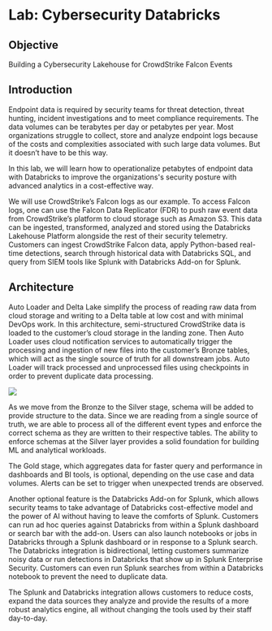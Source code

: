 # Lab: Cybersecurity Databricks

## Objective

Building a Cybersecurity Lakehouse for CrowdStrike Falcon Events

## Introduction

Endpoint data is required by security teams for threat detection, threat hunting, incident investigations and to meet compliance requirements. The data volumes can be terabytes per day or petabytes per year. Most organizations struggle to collect, store and analyze endpoint logs because of the costs and complexities associated with such large data volumes. But it doesn’t have to be this way.

In this lab, we will learn how to operationalize petabytes of endpoint data with Databricks to improve the organizations's security posture with advanced analytics in a cost-effective way. 

We will use CrowdStrike’s Falcon logs as our example. To access Falcon logs, one can use the Falcon Data Replicator (FDR) to push raw event data from CrowdStrike’s platform to cloud storage such as Amazon S3. This data can be ingested, transformed, analyzed and stored using the Databricks Lakehouse Platform alongside the rest of their security telemetry. Customers can ingest CrowdStrike Falcon data, apply Python-based real-time detections, search through historical data with Databricks SQL, and query from SIEM tools like Splunk with Databricks Add-on for Splunk.

## Architecture

Auto Loader and Delta Lake simplify the process of reading raw data from cloud storage and writing to a Delta table at low cost and with minimal DevOps work. In this architecture, semi-structured CrowdStrike data is loaded to the customer’s cloud storage in the landing zone. Then Auto Loader uses cloud notification services to automatically trigger the processing and ingestion of new files into the customer’s Bronze tables, which will act as the single source of truth for all downstream jobs. Auto Loader will track processed and unprocessed files using checkpoints in order to prevent duplicate data processing. 

![](https://user-images.githubusercontent.com/62965911/214503749-fa3a5650-4dd6-4820-89d9-3a9bb7a72b19.png)

As we move from the Bronze to the Silver stage, schema will be added to provide structure to the data. Since we are reading from a single source of truth, we are able to process all of the different event types and enforce the correct schema as they are written to their respective tables. The ability to enforce schemas at the Silver layer provides a solid foundation for building ML and analytical workloads.

The Gold stage, which aggregates data for faster query and performance in dashboards and BI tools, is optional, depending on the use case and data volumes. Alerts can be set to trigger when unexpected trends are observed. 

Another optional feature is the Databricks Add-on for Splunk, which allows security teams to take advantage of Databricks cost-effective model and the power of AI without having to leave the comforts of Splunk. Customers can run ad hoc queries against Databricks from within a Splunk dashboard or search bar with the add-on. Users can also launch notebooks or jobs in Databricks through a Splunk dashboard or in response to a Splunk search. The Databricks integration is bidirectional, letting customers summarize noisy data or run detections in Databricks that show up in Splunk Enterprise Security. Customers can even run Splunk searches from within a Databricks notebook to prevent the need to duplicate data.

The Splunk and Databricks integration allows customers to reduce costs, expand the data sources they analyze and provide the results of a more robust analytics engine, all without changing the tools used by their staff day-to-day.